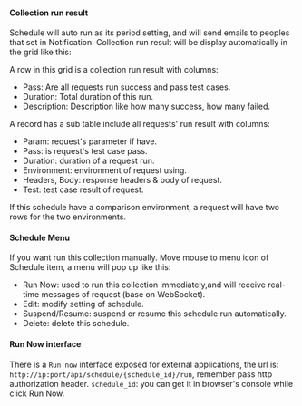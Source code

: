 #### Collection run result

Schedule will auto run as its period setting, and will send emails to peoples that set in Notification.
Collection run result will be display automatically in the grid like this:

A row in this grid is a collection run result with columns: 
* Pass:  Are all requests run success and pass test cases.
* Duration: Total duration of this run.
* Description: Description like how many success, how many failed.

A record has a sub table include all requests' run result with columns:
* Param: request's parameter if have.
* Pass: is request's test case pass.
* Duration: duration of a request run.
* Environment: environment of request using.
* Headers, Body: response headers & body of request.
* Test: test case result of request.
  
If this schedule have a comparison environment, a request will have two rows for the two environments.

#### Schedule Menu

If you want run this collection manually.
Move mouse to menu icon of Schedule item, a menu will pop up like this:


* Run Now: used to run this collection immediately,and will receive real-time messages of request (base on WebSocket).
* Edit: modify setting of schedule.
* Suspend/Resume: suspend or resume this schedule run automatically.
* Delete: delete this schedule.

#### Run Now interface

There is a `Run now` interface exposed for external applications, the url is: `http://ip:port/api/schedule/{schedule_id}/run`, remember pass http authorization header.
`schedule_id`: you can get it in browser's console while click Run Now.